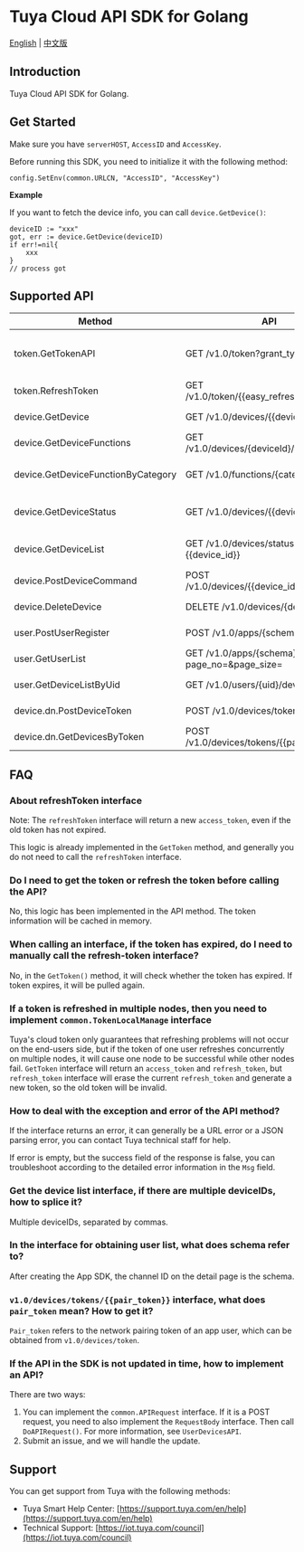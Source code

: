 # Tuya Cloud API SDK for Golang

[English](README.md) | [中文版](README_cn.md)

## Introduction

Tuya Cloud API SDK for Golang.

## Get Started

Make sure you have `serverHOST`, `AccessID` and `AccessKey`.

Before running this SDK, you need to initialize it with the following method:

```
config.SetEnv(common.URLCN, "AccessID", "AccessKey")
```

**Example**

If you want to fetch the device info, you can call `device.GetDevice()`:

```
deviceID := "xxx"
got, err := device.GetDevice(deviceID)
if err!=nil{
    xxx
}
// process got
```

## Supported API

|  Method                   | API                                               | Description  |
|  ----                     | ----                                              | ----  |
| token.GetTokenAPI         | GET  /v1.0/token?grant_type=1                     | [Get access_token with simple method](https://docs.tuya.com/docDetail?code=K8uuxenajovgv) |
| token.RefreshToken     | GET  /v1.0/token/{{easy_refresh_token}}           | [Refresh token](https://docs.tuya.com/docDetail?code=K8uuxfcvdsqwm) |
| device.GetDevice          | GET  /v1.0/devices/{{device_id}}                  | [Get device details](https://docs.tuya.com/docDetail?code=K8uuxen89a81x) |
| device.GetDeviceFunctions | GET  /v1.0/devices/{deviceId}/functions | [Get function list](https://docs.tuya.com/docDetail?code=K8uuxemwya69p) |
| device.GetDeviceFunctionByCategory | GET  /v1.0/functions/{category} | [Get function list by category](https://docs.tuya.com/docDetail?code=K8uuxemym7qkt) |
| device.GetDeviceStatus | GET  /v1.0/devices/{{device_id}}/status           | [Get device data point details](https://docs.tuya.com/docDetail?code=K8uuxen4ux749) |
| device.GetDeviceList | GET  /v1.0/devices/status?device_ids={{device_id}} | [Get device status in batch](https://docs.tuya.com/docDetail?code=K8uuxenar6kgc) |
| device.PostDeviceCommand | POST  /v1.0/devices/{{device_id}}/commands        | [Send device command](https://docs.tuya.com/docDetail?code=K8uuxfcxbpwlo) |
| device.DeleteDevice | DELETE  /v1.0/devices/{device_id} | [Remove device](https://docs.tuya.com/docDetail?code=K8uuxemvwtp3z) |
| user.PostUserRegister   | POST  /v1.0/apps/{schema}/user | [User registration](https://docs.tuya.com/docDetail?code=K8uuxfcuhc2ei) |
| user.GetUserList   | GET  /v1.0/apps/{schema}/users?page_no=&page_size= | [Get user list](https://docs.tuya.com/docDetail?code=K8uuxemwe9kwb) |
| user.GetDeviceListByUid | GET /v1.0/users/{uid}/devices | [Get deice list by user ID   ](https://docs.tuya.com/docDetail?code=K8uuxfcuesrh7) |
| device.dn.PostDeviceToken | POST /v1.0/devices/token       | [Generate pairing token](https://docs.tuya.com/docDetail?code=K8uuxfcujsk6n) |
| device.dn.GetDevicesByToken | POST  /v1.0/devices/tokens/{{pair_token}}         | [Get device list by token](https://docs.tuya.com/docDetail?code=K8uuxemz174o3) |


## FAQ

### About refreshToken interface

Note: The `refreshToken` interface will return a new `access_token`, even if the old token has not expired.

This logic is already implemented in the `GetToken` method, and generally you do not need to call the `refreshToken` interface.

### Do I need to get the token or refresh the token before calling the API?

No, this logic has been implemented in the API method. The token information will be cached in memory.

### When calling an interface, if the token has expired, do I need to manually call the refresh-token interface?

No, in the `GetToken()` method, it will check whether the token has expired. If token expires, it will be pulled again.

### If a token is refreshed in multiple nodes, then you need to implement `common.TokenLocalManage` interface 

Tuya's cloud token only guarantees that refreshing problems will not occur on the end-users side, but if the token of one user refreshes concurrently on multiple nodes, it will cause one node to be successful while other nodes fail. `GetToken` interface will return an `access_token` and `refresh_token`, but `refresh_token` interface will erase the current `refresh_token` and generate a new token, so the old token will be invalid.

### How to deal with the exception and error of the API method?

If the interface returns an error, it can generally be a URL error or a JSON parsing error, you can contact Tuya technical staff for help.

If error is empty, but the success field of the response is false, you can troubleshoot according to the detailed error information in the `Msg` field.

### Get the device list interface, if there are multiple deviceIDs, how to splice it?

Multiple deviceIDs, separated by commas.

### In the interface for obtaining user list, what does schema refer to?

After creating the App SDK, the channel ID on the detail page is the schema.

### `v1.0/devices/tokens/{{pair_token}}` interface, what does `pair_token` mean? How to get it?

`Pair_token` refers to the network pairing token of an app user, which can be obtained from `v1.0/devices/token`.

### If the API in the SDK is not updated in time, how to implement an API?

There are two ways:

1. You can implement the `common.APIRequest` interface. If it is a POST request, you need to also implement the `RequestBody` interface. Then call `DoAPIRequest()`. For more information, see `UserDevicesAPI`.
2. Submit an issue, and we will handle the update.


## Support

You can get support from Tuya with the following methods:

- Tuya Smart Help Center: [https://support.tuya.com/en/help](https://support.tuya.com/en/help)
- Technical Support: [https://iot.tuya.com/council](https://iot.tuya.com/council)


